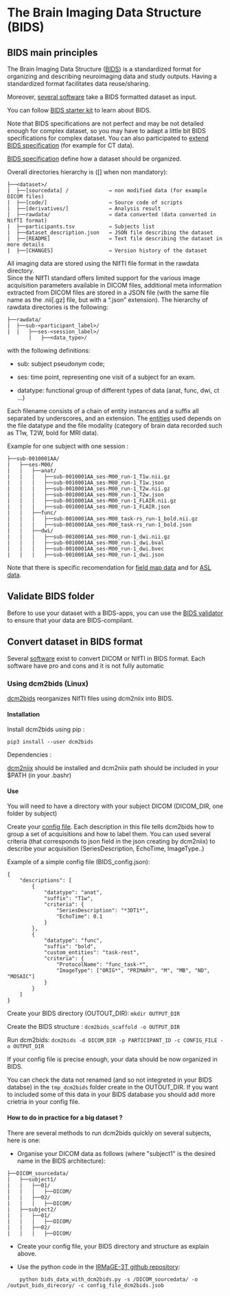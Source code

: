 
# The Brain Imaging Data Structure (BIDS)

## BIDS main principles 

The Brain Imaging Data Structure ([BIDS](https://bids.neuroimaging.io/)) is a standardized format for organizing and describing neuroimaging data and study outputs.
Having a standardized format facilitates data reuse/sharing. 

Moreover, [several software](https://bids-apps.neuroimaging.io/apps/ ) take a BIDS formatted dataset as input.

You can follow [BIDS starter kit](https://bids-standard.github.io/bids-starter-kit/) to learn about BIDS. 

Note that BIDS specifications are not perfect and may be not detailed enough for complex dataset, so you may have to adapt a little bit BIDS specifications for complex dataset. 
You can also participated to [extend BIDS specification]( https://bids.neuroimaging.io/get_involved.html) (for example for CT data). 

[BIDS specification](https://bids-specification.readthedocs.io/en/stable/) define how a dataset should be organized. 

Overall directories hierarchy is ([] when non mandatory):
```
├──<dataset>/
|  ├──[sourcedata] /	         → non modified data (for example DICOM files)
|  ├──[code/]	                 → Source code of scripts 
|  ├──[derivatives/]	         → Analysis result 
|  ├──rawdata/                   → data converted (data converted in NifTI format)
|  ├──participants.tsv	         → Subjects list 
|  ├──dataset_description.json   → JSON file describing the dataset
|  ├──[README]                   → Text file describing the dataset in more details 
|  ├──[CHANGES]	                 → Version history of the dataset
```

All imaging data are stored using the NIfTI file format in the rawdata directory.  
Since the NIfTI standard offers limited support for the various image acquisition parameters available in DICOM files, additional meta information extracted from DICOM files are stored in a JSON file (with the same file name as the .nii[.gz] file, but with a “.json” extension).
The hierarchy of rawdata directories is the following: 
```
├──rawdata/
|  ├──sub-<participant_label>/
|  |   ├──ses-<session_label>/
       |   ├──<data_type>/
```
with the following definitions:

- sub: subject pseudonym code;

- ses: time point, representing one visit of a subject for an exam.

- datatype: functional group of different types of data (anat, func, dwi, ct ...)

Each filename consists of a chain of entity instances and a suffix all separated by underscores, and an extension. 
The [entities](https://bids-specification.readthedocs.io/en/stable/appendices/entity-table.html) used depends on the file datatype and the file modality (category of brain data recorded such as T1w, T2W, bold for MRI data). 

 
Example for one subject with one session : 
```
├──sub-0010001AA/
|   ├──ses-M00/
|   |   ├──anat/
|   |   |   ├──sub-0010001AA_ses-M00_run-1_T1w.nii.gz
|   |   |   ├──sub-0010001AA_ses-M00_run-1_T1w.json
|   |   |   ├──sub-0010001AA_ses-M00_run-1_T2w.nii.gz
|   |   |   ├──sub-0010001AA_ses-M00_run-1_T2w.json
|   |   |   ├──sub-0010001AA_ses-M00_run-1_FLAIR.nii.gz
|   |   |   ├──sub-0010001AA_ses-M00_run-1_FLAIR.json
|   |   ├──func/
|   |   |   ├──sub-0010001AA_ses-M00_task-rs_run-1_bold.nii.gz
|   |   |   ├──sub-0010001AA_ses-M00_task-rs_run-1_bold.json
|   |   ├──dwi/
|   |   |   ├──sub-0010001AA_ses-M00_run-1_dwi.nii.gz
|   |   |   ├──sub-0010001AA_ses-M00_run-1_dwi.bval
|   |   |   ├──sub-0010001AA_ses-M00_run-1_dwi.bvec
|   |   |   ├──sub-0010001AA_ses-M00_run-1_dwi.json
```

Note that there is specific recomendation for [field map data](https://bids-specification.readthedocs.io/en/stable/04-modality-specific-files/01-magnetic-resonance-imaging-data.html#fieldmap-data) and for [ASL data](https://bids-specification.readthedocs.io/en/stable/04-modality-specific-files/01-magnetic-resonance-imaging-data.html#arterial-spin-labeling-perfusion-data).

## Validate BIDS folder

Before to use your dataset with a BIDS-apps, you can use the [BIDS validator](https://bids-standard.github.io/bids-validator/) to ensure that your data are BIDS-compilant.

## Convert dataset in BIDS format

Several [software](https://bids.neuroimaging.io/benefits#mri-and-pet-converterss) exist to convert DICOM or NIfTI in BIDS format. 
Each software have pro and cons and it is not fully automatic

### Using dcm2bids (Linux)

[dcm2bids](https://unfmontreal.github.io/Dcm2Bids/) reorganizes NIfTI files using dcm2niix into BIDS.

#### Installation 

Install dcm2bids using pip : 

`pip3 install --user dcm2bids`

Dependencies : 

[dcm2niix](https://github.com/rordenlab/dcm2niix) should be installed and dcm2niix path should be included in your $PATH (in your .bashr)


#### Use 
You will need to have a directory with your subject DICOM (DICOM_DIR, one folder by subject) 

Create your [config file](https://unfmontreal.github.io/Dcm2Bids/3.1.0/how-to/create-config-file/). 
Each description in this file tells dcm2bids how to group a set of acquisitions and how to label them.
You can used several criteria (that corresponds to json field in the json creating by dcm2niix) to describe your acquisition (SeriesDescription, EchoTime, ImageType..)  

Example of a simple config file (BIDS_config.json): 
```
{
    "descriptions": [
        {
            "datatype": "anat",
            "suffix": "T1w",
            "criteria": {
                "SeriesDescription": "*3DT1*",
                "EchoTime": 0.1
            }
        },
        {
            "datatype": "func",
            "suffix": "bold",
            "custom_entities": "task-rest",
            "criteria": {
                "ProtocolName": "func_task-*",
                "ImageType": ["ORIG*", "PRIMARY", "M", "MB", "ND", "MOSAIC"]
            }
        }
    ]
}
```

Create your BIDS directory (OUTOUT_DIR): `mkdir OUTPUT_DIR`

Create the BIDS structure : `dcm2bids_scaffold -o OUTPUT_DIR`

Run dcm2bids: `dcm2bids -d DICOM_DIR -p PARTICIPANT_ID -c CONFIG_FILE -o OUTPUT_DIR`

If your config file is precise enough, your data should be now organized in BIDS.

You can check the data not renamed (and so not integreted in your BIDS databse) in the `tmp_dcm2bids` folder create in the OUTOUT_DIR.
If you want to included some of this data in your BIDS database you should add more crietria in your config file. 

#### How to do in practice for a big dataset ? 

There are several methods to run dcm2bids quickly on several subjects, here is one:

- Organise your DICOM data as follows (where "subject1" is the desired name in the BIDS architecture): 
```
├──DICOM_sourcedata/
|   ├──subject1/
|   |   ├──01/
|   |   |   ├──DICOM/
|   |   ├──02/
|   |   |   ├──DICOM/
|   ├──subject2/
|   |   ├──01/
|   |   |   ├──DICOM/
|   |   ├──02/
|   |   |   ├──DICOM/
```

- Create your config file, your BIDS directory and structure as explain above. 

- Use the python code in the [IRMaGE-3T github repository](https://github.com/IRMaGe-3T/irmage-tools/blob/main/data_management/bids_data_with_dcm2bids.py): 
```
    python bids_data_with_dcm2bids.py -s /DICOM_sourcedata/ -o /output_bids_direcory/ -c config_file_dcm2bids.jsob
```

